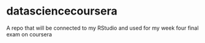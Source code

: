 # datasciencecoursera
A repo that will be connected to my RStudio and used for my week four final exam on coursera
